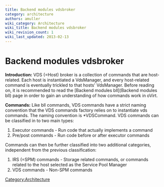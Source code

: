 ```yaml
---
title: Backend modules vdsbroker
category: architecture
authors: amuller
wiki_category: Architecture
wiki_title: Backend modules vdsbroker
wiki_revision_count: 1
wiki_last_updated: 2013-02-13
---
```


# Backend modules vdsbroker

**Introduction:** VDS (=Host) broker is a collection of commands that are host-related. Each host is instantiated a VdsManager, and every host-related command is eventually trickled to that hosts' VdsManager. Before reading on, it is recommended to read the [Backend modules bll](Backend modules bll) page in order to gain an understanding of how commands work in oVirt.

**Commands:** Like bll commands, VDS commands have a strict naming convention that the VDS commands factory relies on to instantiate vds commands. The naming convention is \*VDSCommand. VDS commands can be classified in to two main types:

1.  Executor commands - Run code that actually implements a command
2.  Pre/post commands - Run code before or after executor commands

Commands can then be further classified into two additional categories, independent from the previous classification:

1.  IRS (=SPM) commands - Storage related commands, or commands related to the host selected as the Service Pool Manager
2.  VDS commands - Non-SPM commands

<Category:Architecture>
